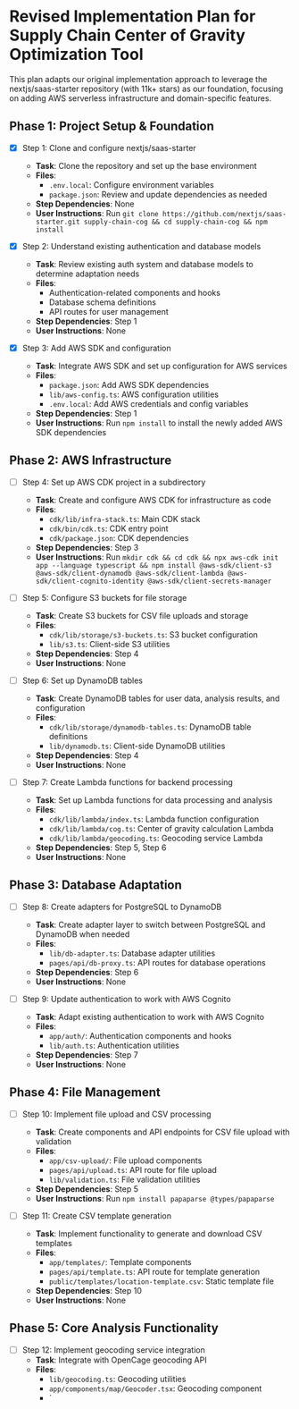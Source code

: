 # Revised Implementation Plan for Supply Chain Center of Gravity Optimization Tool

This plan adapts our original implementation approach to leverage the nextjs/saas-starter repository (with 11k+ stars) as our foundation, focusing on adding AWS serverless infrastructure and domain-specific features.

## Phase 1: Project Setup & Foundation

- [X] Step 1: Clone and configure nextjs/saas-starter
  - **Task**: Clone the repository and set up the base environment
  - **Files**:
    - `.env.local`: Configure environment variables
    - `package.json`: Review and update dependencies as needed
  - **Step Dependencies**: None
  - **User Instructions**: Run `git clone https://github.com/nextjs/saas-starter.git supply-chain-cog && cd supply-chain-cog && npm install`

- [X] Step 2: Understand existing authentication and database models
  - **Task**: Review existing auth system and database models to determine adaptation needs
  - **Files**:
    - Authentication-related components and hooks
    - Database schema definitions
    - API routes for user management
  - **Step Dependencies**: Step 1
  - **User Instructions**: None

- [X] Step 3: Add AWS SDK and configuration
  - **Task**: Integrate AWS SDK and set up configuration for AWS services
  - **Files**:
    - `package.json`: Add AWS SDK dependencies
    - `lib/aws-config.ts`: AWS configuration utilities
    - `.env.local`: Add AWS credentials and config variables
  - **Step Dependencies**: Step 1
  - **User Instructions**: Run `npm install` to install the newly added AWS SDK dependencies

## Phase 2: AWS Infrastructure

- [ ] Step 4: Set up AWS CDK project in a subdirectory
  - **Task**: Create and configure AWS CDK for infrastructure as code
  - **Files**:
    - `cdk/lib/infra-stack.ts`: Main CDK stack
    - `cdk/bin/cdk.ts`: CDK entry point
    - `cdk/package.json`: CDK dependencies
  - **Step Dependencies**: Step 3
  - **User Instructions**: Run `mkdir cdk && cd cdk && npx aws-cdk init app --language typescript && npm install @aws-sdk/client-s3 @aws-sdk/client-dynamodb @aws-sdk/client-lambda @aws-sdk/client-cognito-identity @aws-sdk/client-secrets-manager`

- [ ] Step 5: Configure S3 buckets for file storage
  - **Task**: Create S3 buckets for CSV file uploads and storage
  - **Files**:
    - `cdk/lib/storage/s3-buckets.ts`: S3 bucket configuration
    - `lib/s3.ts`: Client-side S3 utilities
  - **Step Dependencies**: Step 4
  - **User Instructions**: None

- [ ] Step 6: Set up DynamoDB tables
  - **Task**: Create DynamoDB tables for user data, analysis results, and configuration
  - **Files**:
    - `cdk/lib/storage/dynamodb-tables.ts`: DynamoDB table definitions
    - `lib/dynamodb.ts`: Client-side DynamoDB utilities
  - **Step Dependencies**: Step 4
  - **User Instructions**: None

- [ ] Step 7: Create Lambda functions for backend processing
  - **Task**: Set up Lambda functions for data processing and analysis
  - **Files**:
    - `cdk/lib/lambda/index.ts`: Lambda function configuration
    - `cdk/lib/lambda/cog.ts`: Center of gravity calculation Lambda
    - `cdk/lib/lambda/geocoding.ts`: Geocoding service Lambda
  - **Step Dependencies**: Step 5, Step 6
  - **User Instructions**: None

## Phase 3: Database Adaptation

- [ ] Step 8: Create adapters for PostgreSQL to DynamoDB
  - **Task**: Create adapter layer to switch between PostgreSQL and DynamoDB when needed
  - **Files**:
    - `lib/db-adapter.ts`: Database adapter utilities
    - `pages/api/db-proxy.ts`: API routes for database operations
  - **Step Dependencies**: Step 6
  - **User Instructions**: None

- [ ] Step 9: Update authentication to work with AWS Cognito
  - **Task**: Adapt existing authentication to work with AWS Cognito
  - **Files**:
    - `app/auth/`: Authentication components and hooks
    - `lib/auth.ts`: Authentication utilities
  - **Step Dependencies**: Step 7
  - **User Instructions**: None

## Phase 4: File Management

- [ ] Step 10: Implement file upload and CSV processing
  - **Task**: Create components and API endpoints for CSV file upload with validation
  - **Files**:
    - `app/csv-upload/`: File upload components
    - `pages/api/upload.ts`: API route for file upload
    - `lib/validation.ts`: File validation utilities
  - **Step Dependencies**: Step 5
  - **User Instructions**: Run `npm install papaparse @types/papaparse`

- [ ] Step 11: Create CSV template generation
  - **Task**: Implement functionality to generate and download CSV templates
  - **Files**:
    - `app/templates/`: Template components
    - `pages/api/template.ts`: API route for template generation
    - `public/templates/location-template.csv`: Static template file
  - **Step Dependencies**: Step 10
  - **User Instructions**: None

## Phase 5: Core Analysis Functionality

- [ ] Step 12: Implement geocoding service integration
  - **Task**: Integrate with OpenCage geocoding API
  - **Files**:
    - `lib/geocoding.ts`: Geocoding utilities
    - `app/components/map/Geocoder.tsx`: Geocoding component
    - `